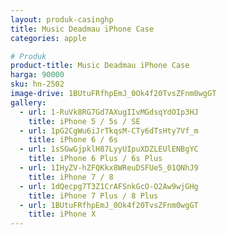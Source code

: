 ```yaml
---
layout: produk-casinghp
title: Music Deadmau iPhone Case
categories: apple

# Produk
product-title: Music Deadmau iPhone Case
harga: 90000
sku: hn-2502
image-drive: 1BUtuFRfhpEmJ_0Ok4f20TvsZFnm0wgGT
gallery:
  - url: 1-RuVk8RG7Gd7AXugIIvMGdsqYdOIp3HJ
    title: iPhone 5 / 5s / SE
  - url: 1pG2CgWu6iJrTkqsM-CTy6dTsHty7Vf_m
    title: iPhone 6 / 6s
  - url: 1sSGwGjpklH87LyyUIpuXDZLEUlENBgYC
    title: iPhone 6 Plus / 6s Plus
  - url: 1IHyZV-hZFQKkx8WReuDSFUe5_01QNhJ9
    title: iPhone 7 / 8
  - url: 1dQecpg7T3Z1CrAFSnkGcO-O2Aw9wjGHg
    title: iPhone 7 Plus / 8 Plus
  - url: 1BUtuFRfhpEmJ_0Ok4f20TvsZFnm0wgGT
    title: iPhone X
---
```

